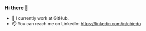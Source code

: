 ### Hi there 👋

- 🔭 I currently work at GitHub.
- 📫 You can reach me on LinkedIn: https://linkedin.com/in/chiedo
